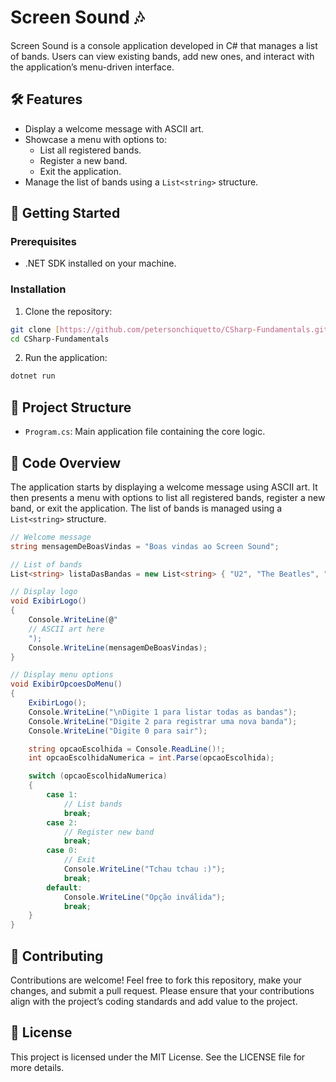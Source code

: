 # Screen Sound 🎶

Screen Sound is a console application developed in C# that manages a list of bands. Users can view existing bands, add new ones, and interact with the application’s menu-driven interface.

## 🛠️ Features

*   Display a welcome message with ASCII art.
*   Showcase a menu with options to:
    *   List all registered bands.
    *   Register a new band.
    *   Exit the application.
*   Manage the list of bands using a `List<string>` structure.

## 🚀 Getting Started

### Prerequisites

*   .NET SDK installed on your machine.

### Installation

1.  Clone the repository:

```bash
git clone [https://github.com/petersonchiquetto/CSharp-Fundamentals.git](https://github.com/petersonchiquetto/CSharp-Fundamentals.git)
cd CSharp-Fundamentals
```

2.  Run the application:

```bash
dotnet run
```

## 📂 Project Structure

*   `Program.cs`: Main application file containing the core logic.

## 📝 Code Overview

The application starts by displaying a welcome message using ASCII art. It then presents a menu with options to list all registered bands, register a new band, or exit the application. The list of bands is managed using a `List<string>` structure.

```csharp
// Welcome message
string mensagemDeBoasVindas = "Boas vindas ao Screen Sound";

// List of bands
List<string> listaDasBandas = new List<string> { "U2", "The Beatles", "Calypso" };

// Display logo
void ExibirLogo()
{
    Console.WriteLine(@"
    // ASCII art here
    ");
    Console.WriteLine(mensagemDeBoasVindas);
}

// Display menu options
void ExibirOpcoesDoMenu()
{
    ExibirLogo();
    Console.WriteLine("\nDigite 1 para listar todas as bandas");
    Console.WriteLine("Digite 2 para registrar uma nova banda");
    Console.WriteLine("Digite 0 para sair");

    string opcaoEscolhida = Console.ReadLine()!;
    int opcaoEscolhidaNumerica = int.Parse(opcaoEscolhida);

    switch (opcaoEscolhidaNumerica)
    {
        case 1:
            // List bands
            break;
        case 2:
            // Register new band
            break;
        case 0:
            // Exit
            Console.WriteLine("Tchau tchau :)");
            break;
        default:
            Console.WriteLine("Opção inválida");
            break;
    }
}
```

## 🤝 Contributing

Contributions are welcome! Feel free to fork this repository, make your changes, and submit a pull request. Please ensure that your contributions align with the project’s coding standards and add value to the project.

## 📜 License

This project is licensed under the MIT License. See the LICENSE file for more details.
